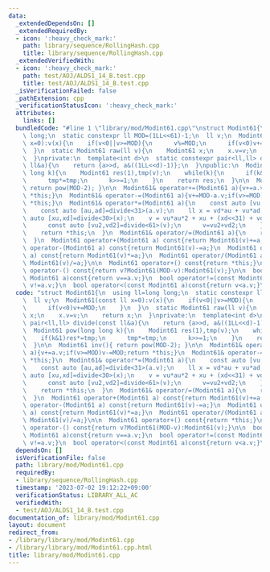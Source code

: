 ```yaml
---
data:
  _extendedDependsOn: []
  _extendedRequiredBy:
  - icon: ':heavy_check_mark:'
    path: library/sequence/RollingHash.cpp
    title: library/sequence/RollingHash.cpp
  _extendedVerifiedWith:
  - icon: ':heavy_check_mark:'
    path: test/AOJ/ALDS1_14_B.test.cpp
    title: test/AOJ/ALDS1_14_B.test.cpp
  _isVerificationFailed: false
  _pathExtension: cpp
  _verificationStatusIcon: ':heavy_check_mark:'
  attributes:
    links: []
  bundledCode: "#line 1 \"library/mod/Modint61.cpp\"\nstruct Modint61{\n  using ll=long\
    \ long;\n  static constexpr ll MOD=(1LL<<61)-1;\n  ll v;\n  Modint61(const ll\
    \ x=0):v(x){\n    if(v<0||v>=MOD){\n      v%=MOD;\n      if(v<0)v+=MOD;\n    }\n\
    \  }\n  static Modint61 raw(ll v){\n    Modint61 x;\n    x.v=v;\n    return x;\n\
    \  }\nprivate:\n  template<int d>\n  static constexpr pair<ll,ll> divide(const\
    \ ll&a){\n    return {a>>d, a&((1LL<<d)-1)};\n  }\npublic:\n  Modint61 pow(long\
    \ long k){\n    Modint61 res(1),tmp(v);\n    while(k){\n      if(k&1)res*=tmp;\n\
    \      tmp*=tmp;\n      k>>=1;\n    }\n    return res;\n  }\n\n  Modint61 inv(){\
    \ return pow(MOD-2); }\n\n  Modint61& operator+=(Modint61 a){v+=a.v;if(v>=MOD)v-=MOD;return\
    \ *this;}\n  Modint61& operator-=(Modint61 a){v+=MOD-a.v;if(v>=MOD)v-=MOD;return\
    \ *this;}\n  Modint61& operator*=(Modint61 a){\n    const auto [vu,vd]=divide<31>(v);\n\
    \    const auto [au,ad]=divide<31>(a.v);\n    ll x = vd*au + vu*ad;\n    const\
    \ auto [xu,xd]=divide<30>(x);\n    v = vu*au*2 + xu + (xd<<31) + vd*ad;\n    if(v>=MOD){\n\
    \      const auto [vu2,vd2]=divide<61>(v);\n      v=vu2+vd2;\n    }\n    if(v>=MOD)v-=MOD;\n\
    \    return *this;\n  }\n  Modint61& operator/=(Modint61 a){\n    return (*this)*=a.inv();\n\
    \  }\n  Modint61 operator+(Modint61 a) const{return Modint61(v)+=a;}\n  Modint61\
    \ operator-(Modint61 a) const{return Modint61(v)-=a;}\n  Modint61 operator*(Modint61\
    \ a) const{return Modint61(v)*=a;}\n  Modint61 operator/(Modint61 a) const{return\
    \ Modint61(v)/=a;}\n\n  Modint61 operator+() const{return *this;}\n  Modint61\
    \ operator-() const{return v?Modint61(MOD-v):Modint61(v);}\n\n  bool operator==(const\
    \ Modint61 a)const{return v==a.v;}\n  bool operator!=(const Modint61 a)const{return\
    \ v!=a.v;}\n  bool operator<(const Modint61 a)const{return v<a.v;}\n};\n"
  code: "struct Modint61{\n  using ll=long long;\n  static constexpr ll MOD=(1LL<<61)-1;\n\
    \  ll v;\n  Modint61(const ll x=0):v(x){\n    if(v<0||v>=MOD){\n      v%=MOD;\n\
    \      if(v<0)v+=MOD;\n    }\n  }\n  static Modint61 raw(ll v){\n    Modint61\
    \ x;\n    x.v=v;\n    return x;\n  }\nprivate:\n  template<int d>\n  static constexpr\
    \ pair<ll,ll> divide(const ll&a){\n    return {a>>d, a&((1LL<<d)-1)};\n  }\npublic:\n\
    \  Modint61 pow(long long k){\n    Modint61 res(1),tmp(v);\n    while(k){\n  \
    \    if(k&1)res*=tmp;\n      tmp*=tmp;\n      k>>=1;\n    }\n    return res;\n\
    \  }\n\n  Modint61 inv(){ return pow(MOD-2); }\n\n  Modint61& operator+=(Modint61\
    \ a){v+=a.v;if(v>=MOD)v-=MOD;return *this;}\n  Modint61& operator-=(Modint61 a){v+=MOD-a.v;if(v>=MOD)v-=MOD;return\
    \ *this;}\n  Modint61& operator*=(Modint61 a){\n    const auto [vu,vd]=divide<31>(v);\n\
    \    const auto [au,ad]=divide<31>(a.v);\n    ll x = vd*au + vu*ad;\n    const\
    \ auto [xu,xd]=divide<30>(x);\n    v = vu*au*2 + xu + (xd<<31) + vd*ad;\n    if(v>=MOD){\n\
    \      const auto [vu2,vd2]=divide<61>(v);\n      v=vu2+vd2;\n    }\n    if(v>=MOD)v-=MOD;\n\
    \    return *this;\n  }\n  Modint61& operator/=(Modint61 a){\n    return (*this)*=a.inv();\n\
    \  }\n  Modint61 operator+(Modint61 a) const{return Modint61(v)+=a;}\n  Modint61\
    \ operator-(Modint61 a) const{return Modint61(v)-=a;}\n  Modint61 operator*(Modint61\
    \ a) const{return Modint61(v)*=a;}\n  Modint61 operator/(Modint61 a) const{return\
    \ Modint61(v)/=a;}\n\n  Modint61 operator+() const{return *this;}\n  Modint61\
    \ operator-() const{return v?Modint61(MOD-v):Modint61(v);}\n\n  bool operator==(const\
    \ Modint61 a)const{return v==a.v;}\n  bool operator!=(const Modint61 a)const{return\
    \ v!=a.v;}\n  bool operator<(const Modint61 a)const{return v<a.v;}\n};"
  dependsOn: []
  isVerificationFile: false
  path: library/mod/Modint61.cpp
  requiredBy:
  - library/sequence/RollingHash.cpp
  timestamp: '2023-07-02 19:12:22+09:00'
  verificationStatus: LIBRARY_ALL_AC
  verifiedWith:
  - test/AOJ/ALDS1_14_B.test.cpp
documentation_of: library/mod/Modint61.cpp
layout: document
redirect_from:
- /library/library/mod/Modint61.cpp
- /library/library/mod/Modint61.cpp.html
title: library/mod/Modint61.cpp
---
```

